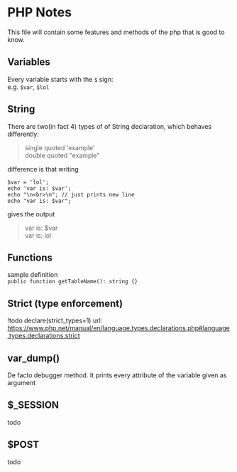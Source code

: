 # PHP Notes
This file will contain some features and methods of the php that is good to know.

## Variables
Every variable starts with the `$` sign:  
e.g. `$var`, `$lol`

## String
There are two(in fact 4) types of of String declaration, which behaves differently:  
>single quoted 'example'\
>double quoted "example"

difference is that writing
```
$var = 'lol';
echo 'var is: $var';
echo "\n<br>\n"; // just prints new line
echo "var is: $var";

``` 
gives the output
>var is: $var  
var is: lol

## Functions
sample definition  
`public function getTableName(): string {}`

## Strict (type enforcement)
!todo
declare(strict_types=1)
url: https://www.php.net/manual/en/language.types.declarations.php#language.types.declarations.strict

## var_dump()
De facto debugger method.
It prints every attribute of the variable given as argument 

## $_SESSION
todo

## $POST
todo
